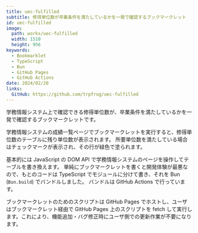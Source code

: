 ```yaml
---
title: uec-fulfilled
subtitle: 修得単位数が卒業条件を満たしているかを一発で確認するブックマークレット
id: uec-fulfilled
image:
  path: works/uec-fulfilled
  width: 1510
  height: 956
keywords:
  - Bookmarklet
  - TypeScript
  - Bun
  - GitHub Pages
  - GitHub Actions
date: 2024/02/20
links:
  GitHub: https://github.com/trpfrog/uec-fulfilled
---
```


学務情報システム上で確認できる修得単位数が、卒業条件を満たしているかを一発で確認するブックマークレットです。

学務情報システムの成績一覧ページでブックマークレットを実行すると、修得単位数のテーブルに残り単位数が表示されます。
所要単位数を満たしている場合はチェックマークが表示され、その行が緑色で塗られます。

基本的には JavaScript の DOM API で学務情報システムのページを操作してテーブルを書き換えます。
単純にブックマークレットを書くと開発体験が最悪なので、もとのコードは TypeScript でモジュールに分けて書き、それを Bun (`Bun.build`) でバンドルしました。
バンドルは GitHub Actions で行っています。

ブックマークレットのためのスクリプトは GitHub Pages でホストし、ユーザはブックマークレット経由で
GitHub Pages 上のスクリプトを fetch して実行します。これにより、機能追加・バグ修正時にユーザ側での更新作業が不要になります。

